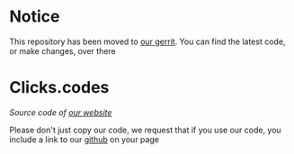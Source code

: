 # Notice

This repository has been moved to [our gerrit](https://git.clicks.codes/plugins/gitiles/Clicks/clicks.codes). You can find the latest code, or make changes, over there

# Clicks.codes

*Source code of [our website](https://clicks.codes)*


Please don't just copy our code, we request that if you use our code, you include a link to our [github](https://github.com/clickscodes) on your page
